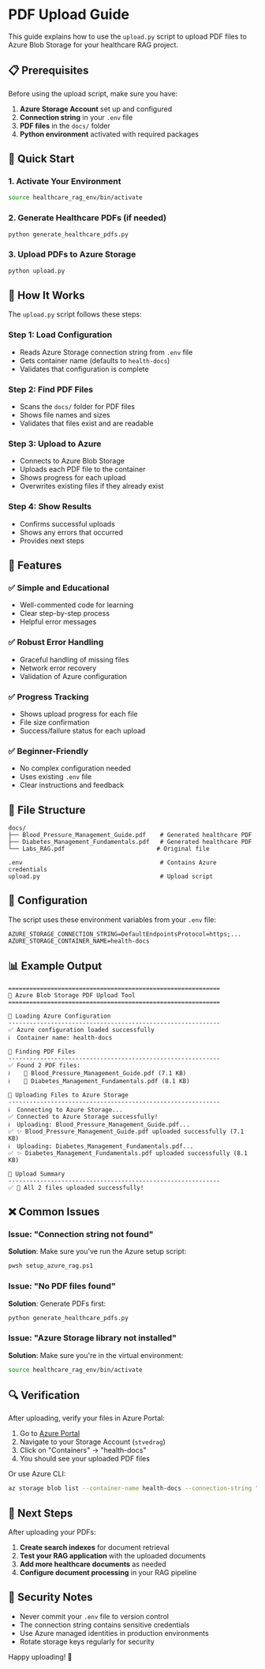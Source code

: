 # PDF Upload Guide

This guide explains how to use the `upload.py` script to upload PDF files to Azure Blob Storage for your healthcare RAG project.

## 📋 Prerequisites

Before using the upload script, make sure you have:

1. **Azure Storage Account** set up and configured
2. **Connection string** in your `.env` file
3. **PDF files** in the `docs/` folder
4. **Python environment** activated with required packages

## 🚀 Quick Start

### 1. Activate Your Environment
```bash
source healthcare_rag_env/bin/activate
```

### 2. Generate Healthcare PDFs (if needed)
```bash
python generate_healthcare_pdfs.py
```

### 3. Upload PDFs to Azure Storage
```bash
python upload.py
```

## 📖 How It Works

The `upload.py` script follows these steps:

### Step 1: Load Configuration
- Reads Azure Storage connection string from `.env` file
- Gets container name (defaults to `health-docs`)
- Validates that configuration is complete

### Step 2: Find PDF Files
- Scans the `docs/` folder for PDF files
- Shows file names and sizes
- Validates that files exist and are readable

### Step 3: Upload to Azure
- Connects to Azure Blob Storage
- Uploads each PDF file to the container
- Shows progress for each upload
- Overwrites existing files if they already exist

### Step 4: Show Results
- Confirms successful uploads
- Shows any errors that occurred
- Provides next steps

## 🎯 Features

### ✅ **Simple and Educational**
- Well-commented code for learning
- Clear step-by-step process
- Helpful error messages

### ✅ **Robust Error Handling**
- Graceful handling of missing files
- Network error recovery
- Validation of Azure configuration

### ✅ **Progress Tracking**
- Shows upload progress for each file
- File size confirmation
- Success/failure status for each upload

### ✅ **Beginner-Friendly**
- No complex configuration needed
- Uses existing `.env` file
- Clear instructions and feedback

## 📁 File Structure

```
docs/
├── Blood_Pressure_Management_Guide.pdf    # Generated healthcare PDF
├── Diabetes_Management_Fundamentals.pdf   # Generated healthcare PDF
└── Labs_RAG.pdf                          # Original file

.env                                       # Contains Azure credentials
upload.py                                  # Upload script
```

## 🔧 Configuration

The script uses these environment variables from your `.env` file:

```env
AZURE_STORAGE_CONNECTION_STRING=DefaultEndpointsProtocol=https;...
AZURE_STORAGE_CONTAINER_NAME=health-docs
```

## 📊 Example Output

```
============================================================
🚀 Azure Blob Storage PDF Upload Tool
============================================================

🔹 Loading Azure Configuration
------------------------------------------------------------
✅ Azure configuration loaded successfully
ℹ️  Container name: health-docs

🔹 Finding PDF Files
------------------------------------------------------------
✅ Found 2 PDF files:
ℹ️    📄 Blood_Pressure_Management_Guide.pdf (7.1 KB)
ℹ️    📄 Diabetes_Management_Fundamentals.pdf (8.1 KB)

🔹 Uploading Files to Azure Storage
------------------------------------------------------------
ℹ️  Connecting to Azure Storage...
✅ Connected to Azure Storage successfully!
ℹ️  Uploading: Blood_Pressure_Management_Guide.pdf...
✅ ✨ Blood_Pressure_Management_Guide.pdf uploaded successfully (7.1 KB)
ℹ️  Uploading: Diabetes_Management_Fundamentals.pdf...
✅ ✨ Diabetes_Management_Fundamentals.pdf uploaded successfully (8.1 KB)

🔹 Upload Summary
------------------------------------------------------------
✅ 🎉 All 2 files uploaded successfully!
```

## ❌ Common Issues

### Issue: "Connection string not found"
**Solution**: Make sure you've run the Azure setup script:
```bash
pwsh setup_azure_rag.ps1
```

### Issue: "No PDF files found"
**Solution**: Generate PDFs first:
```bash
python generate_healthcare_pdfs.py
```

### Issue: "Azure Storage library not installed"
**Solution**: Make sure you're in the virtual environment:
```bash
source healthcare_rag_env/bin/activate
```

## 🔍 Verification

After uploading, verify your files in Azure Portal:

1. Go to [Azure Portal](https://portal.azure.com)
2. Navigate to your Storage Account (`stvedrag`)
3. Click on "Containers" → "health-docs"
4. You should see your uploaded PDF files

Or use Azure CLI:
```bash
az storage blob list --container-name health-docs --connection-string "$(grep AZURE_STORAGE_CONNECTION_STRING .env | cut -d'=' -f2-)" -o table
```

## 🎯 Next Steps

After uploading your PDFs:

1. **Create search indexes** for document retrieval
2. **Test your RAG application** with the uploaded documents
3. **Add more healthcare documents** as needed
4. **Configure document processing** in your RAG pipeline

## 🔐 Security Notes

- Never commit your `.env` file to version control
- The connection string contains sensitive credentials
- Use Azure managed identities in production environments
- Rotate storage keys regularly for security

Happy uploading! 🚀